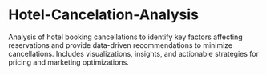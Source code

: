 # Hotel-Cancelation-Analysis
Analysis of hotel booking cancellations to identify key factors affecting reservations and provide data-driven recommendations to minimize cancellations. Includes visualizations, insights, and actionable strategies for pricing and marketing optimizations.
